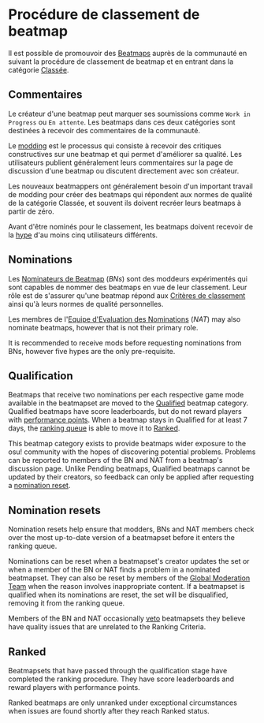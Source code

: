 # Procédure de classement de beatmap

Il est possible de promouvoir des [Beatmaps](/wiki/Beatmaps) auprès de la communauté en suivant la procédure de classement de beatmap et en entrant dans la catégorie [Classée](/wiki/Beatmaps#ranked).

## Commentaires

Le créateur d'une beatmap peut marquer ses soumissions comme `Work in Progress` ou `En attente`. Les beatmaps dans ces deux catégories sont destinées à recevoir des commentaires de la communauté.

Le [modding](/wiki/Modding) est le processus qui consiste à recevoir des critiques constructives sur une beatmap et qui permet d'améliorer sa qualité. Les utilisateurs publient généralement leurs commentaires sur la page de discussion d'une beatmap ou discutent directement avec son créateur.

Les nouveaux beatmappers ont généralement besoin d'un important travail de modding pour créer des beatmaps qui répondent aux normes de qualité de la catégorie Classée, et souvent ils doivent recréer leurs beatmaps à partir de zéro.

Avant d'être nominés pour le classement, les beatmaps doivent recevoir de la [hype](/wiki/Glossary#hype) d'au moins cinq utilisateurs différents.

## Nominations

Les [Nominateurs de Beatmap](/wiki/People/The_Team/Beatmap_Nominators) (*BNs*) sont des moddeurs expérimentés qui sont capables de nommer des beatmaps en vue de leur classement. Leur rôle est de s'assurer qu'une beatmap répond aux [Critères de classement](/wiki/Ranking_Criteria) ainsi qu'à leurs normes de qualité personnelles.

Les membres de l'[Equipe d'Evaluation des Nominations](/wiki/People/The_Team/Nomination_Assessment_Team) (*NAT*) may also nominate beatmaps, however that is not their primary role.

It is recommended to receive mods before requesting nominations from BNs, however five hypes are the only pre-requisite.

## Qualification

Beatmaps that receive two nominations per each respective game mode available in the beatmapset are moved to the [Qualified](/wiki/Beatmaps#qualified) beatmap category. Qualified beatmaps have score leaderboards, but do not reward players with [performance points](/wiki/Performance_Points). When a beatmap stays in Qualified for at least 7 days, the [ranking queue](Ranking_queue) is able to move it to [Ranked](#ranked).

This beatmap category exists to provide beatmaps wider exposure to the osu! community with the hopes of discovering potential problems. Problems can be reported to members of the BN and NAT from a beatmap's discussion page. Unlike Pending beatmaps, Qualified beatmaps cannot be updated by their creators, so feedback can only be applied after requesting a [nomination reset](#nomination-resets).

## Nomination resets

Nomination resets help ensure that modders, BNs and NAT members check over the most up-to-date version of a beatmapset before it enters the ranking queue.

Nominations can be reset when a beatmapset's creator updates the set or when a member of the BN or NAT finds a problem in a nominated beatmapset. They can also be reset by members of the [Global Moderation Team](/wiki/People/The_Team/Global_Moderation_Team) when the reason involves inappropriate content. If a beatmapset is qualified when its nominations are reset, the set will be disqualified, removing it from the ranking queue.

Members of the BN and NAT occasionally [veto](/wiki/People/The_Team/Beatmap_Nominators/Beatmap_Veto) beatmapsets they believe have quality issues that are unrelated to the Ranking Criteria.

## Ranked

Beatmapsets that have passed through the qualification stage have completed the ranking procedure. They have score leaderboards and reward players with performance points.

Ranked beatmaps are only unranked under exceptional circumstances when issues are found shortly after they reach Ranked status.
